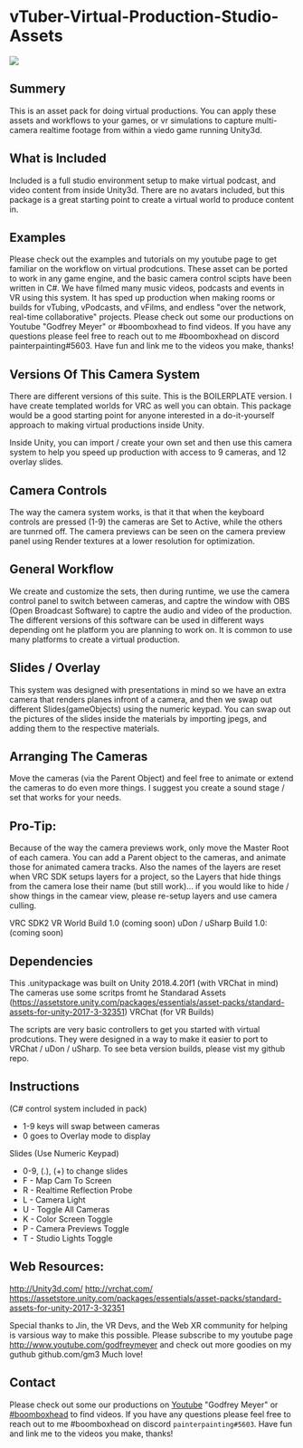 # vTuber-Virtual-Production-Studio-Assets

![](https://i.imgur.com/2kgB34a.jpg)

## Summery
This is an asset pack for doing virtual productions. You can apply these assets and workflows to your games, or vr simulations to capture multi-camera realtime footage from within a viedo game running Unity3d. 

## What is Included
Included is a full studio environment setup to make virtual podcast, and video content from inside Unity3d. There are no avatars included, but this package is a great starting point to create a virtual world to produce content in. 

## Examples
Please check out the examples and tutorials on my youtube page to get familiar on the workflow on virtual prodcutions. These asset  can be ported to work in any game engine, and the basic camera control scipts have been written in C#. We have filmed many music videos, podcasts and events in VR using this system. It has sped up production when making rooms or builds for vTubing, vPodcasts, and vFilms, and endless "over the network, real-time collaborative" projects. Please check out some our productions on Youtube "Godfrey Meyer" or #boomboxhead to find videos. If you have any questions please feel free to reach out to me #boomboxhead on discord painterpainting#5603. Have fun and link me to the videos you make, thanks!

## Versions Of This Camera System
There are different versions of this suite. This is the BOILERPLATE version. I have create templated worlds for VRC as well you can obtain. This package would be a good starting point for anyone interested in a do-it-yourself approach to making virtual productions inside Unity. 

Inside Unity, you can import / create your own set and then use this camera system to help you speed up production with access to 9 cameras, and 12 overlay slides.

## Camera Controls
The way the camera system works, is that it that when the keyboard controls are pressed (1-9) the cameras are Set to Active, while the others are tunrned off. The camera previews can be seen on the camera preview panel using Render textures at a lower resolution for optimization. 

## General Workflow
We create and customize the sets, then during runtime, we use the camera control panel to switch between cameras, and captre the window with OBS (Open Broadcast Software) to captre the audio and video of the production. The different versions of this software can be used in different ways depending ont he platform you are planning to work on. It is common to use many platforms to create a virtual production.

## Slides / Overlay
This system was designed with presentations in mind so we have an extra camera that renders planes infront of a camera, and then we swap out different Slides(gameObjects) using the numeric keypad. You can swap out the pictures of the slides inside the materials by importing jpegs, and adding them to the respective materials. 

## Arranging The Cameras
Move the cameras (via the Parent Object) and feel free to animate or extend the cameras to do even more things. I suggest you create a sound stage / set that works for your needs.

## Pro-Tip: 
Because of the way the camera previews work, only move the Master Root of each camera. You can add a Parent object to the cameras, and animate those for animated camera tracks. Also the names of the layers are reset when VRC SDK setups layers for a project, so the Layers that hide things from the camera lose their name (but still work)... if you would like to hide / show things in the camear view, please re-setup layers and use camera culling.



VRC SDK2 VR World Build 1.0 (coming soon)
uDon / uSharp Build 1.0: (coming soon)

## Dependencies
This .unitypackage was built on Unity 2018.4.20f1 (with VRChat in mind)
The cameras use some scritps fromt he Standarad Assets (https://assetstore.unity.com/packages/essentials/asset-packs/standard-assets-for-unity-2017-3-32351)
VRChat (for VR Builds)

The scripts are very basic controllers to get you started with virtual prodcutions. They were designed in a way to make it easier to port to VRChat / uDon / uSharp. To see beta version builds, please vist my github repo. 

## Instructions 
(C# control system included in pack)
* 1-9 keys will swap between cameras
* 0 goes to Overlay mode to display 

Slides (Use Numeric Keypad)
* 0-9, (.), (+) to change slides
* F - Map Cam To Screen
* R - Realtime Reflection Probe
* L - Camera Light
* U - Toggle All Cameras
* K - Color Screen Toggle
* P - Camera Previews Toggle
* T - Studio Lights Toggle

## Web Resources:
http://Unity3d.com/
http://vrchat.com/
https://assetstore.unity.com/packages/essentials/asset-packs/standard-assets-for-unity-2017-3-32351

Special thanks to Jin, the VR Devs, and the Web XR community for helping is varsious way to make this possible. 
Please subscribe to my youtube page http://www.youtube.com/godfreymeyer and check out more goodies on my guthub github.com/gm3 Much love!


## Contact

Please check out some our productions on [Youtube](https://www.youtube.com/results?search_query=godfrey+meyer&page=&utm_source=opensearch) "Godfrey Meyer" or [#boomboxhead](https://www.youtube.com/results?search_query=%23boomboxhead) to find videos. If you have any questions please feel free to reach out to me #boomboxhead on discord `painterpainting#5603`. Have fun and link me to the videos you make, thanks!
